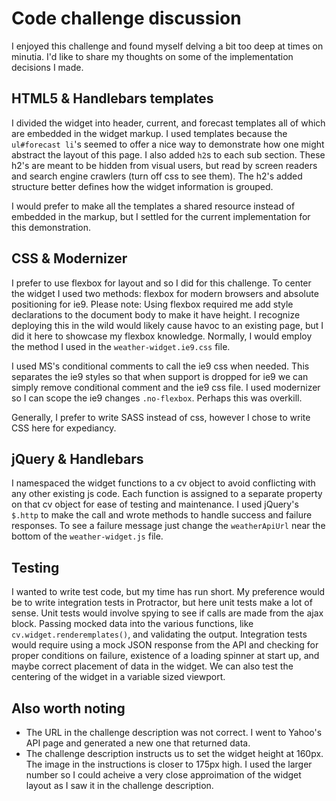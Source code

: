# Code challenge discussion

I enjoyed this challenge and found myself delving a bit too deep at times on minutia.  I'd like to share my thoughts on some of the implementation decisions I made.

## HTML5 & Handlebars templates
I divided the widget into header, current, and forecast templates all of which are embedded in the widget markup. I used templates because the `ul#forecast li`'s seemed to offer a nice way to demonstrate how one might abstract the layout of this page.  I also added `h2`s to each sub section.  These h2's are meant to be hidden from visual users, but read by screen readers and search engine crawlers (turn off css to see them).  The h2's added structure better defines how the widget information is grouped.

I would prefer to make all the templates a shared resource instead of embedded in the markup, but I settled for the current implementation for this demonstration.

## CSS & Modernizer
I prefer to use flexbox for layout and so I did for this challenge. To center the widget I used two methods: flexbox for modern browsers and absolute positioning for ie9.  Please note: Using flexbox required me add style declarations to the document body to make it have height. I recognize deploying this in the wild would likely cause havoc to an existing page, but I did it here to showcase my flexbox knowledge.  Normally, I would employ the method I used in the `weather-widget.ie9.css` file.

I used MS's conditional comments to call the ie9 css when needed. This separates the ie9 styles so that when support is dropped for ie9 we can simply remove conditional comment and the ie9 css file.  I used modernizer so I can scope the ie9 changes `.no-flexbox`.  Perhaps this was overkill.

Generally, I prefer to write SASS instead of css, however I chose to write CSS here for expediancy. 

## jQuery & Handlebars
I namespaced the widget functions to a cv object to avoid conflicting with any other existing js code.  Each function is assigned to a separate property on that cv object for ease of testing and maintenance.  I used jQuery's `$.http` to make the call and wrote methods to handle success and failure responses.  To see a failure message just change the `weatherApiUrl` near the bottom of the `weather-widget.js` file.

## Testing
I wanted to write test code, but my time has run short. 
My preference would be to write integration tests in Protractor, but here unit tests make a lot of sense. Unit tests would involve spying to see if calls are made from the ajax block.  Passing mocked data into the various functions, like `cv.widget.renderemplates()`, and validating the output. Integration tests would require using a mock JSON response from the API and checking for proper conditions on failure, existence of a loading spinner at start up, and maybe correct placement of data in the widget. We can also test the centering of the widget in a variable sized viewport.

## Also worth noting
- The URL in the challenge description was not correct.  I went to Yahoo's API page and generated a new one that returned data.
- The challenge description instructs us to set the widget height at 160px.  The image in the instructions is closer to 175px high. I used the larger number so I could acheive a very close approimation of the widget layout as I saw it in the challenge description.
